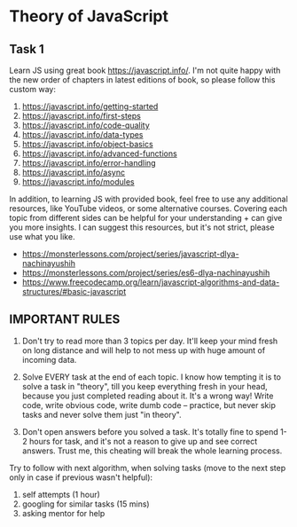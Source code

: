 # Theory of JavaScript

## Task 1

Learn JS using great book https://javascript.info/. I'm not quite happy with the new order of chapters in latest editions of book, so please follow this custom way:

1. https://javascript.info/getting-started
2. https://javascript.info/first-steps
3. https://javascript.info/code-quality
4. https://javascript.info/data-types
5. https://javascript.info/object-basics
6. https://javascript.info/advanced-functions
7. https://javascript.info/error-handling
8. https://javascript.info/async
9. https://javascript.info/modules

In addition, to learning JS with provided book, feel free to use any additional resources, like YouTube videos, or some alternative courses. Covering each topic from different sides can be helpful for your understanding + can give you more insights. I can suggest this resources, but it's not strict, please use what you like.

- https://monsterlessons.com/project/series/javascript-dlya-nachinayushih
- https://monsterlessons.com/project/series/es6-dlya-nachinayushih
- https://www.freecodecamp.org/learn/javascript-algorithms-and-data-structures/#basic-javascript

## IMPORTANT RULES

1. Don't try to read more than 3 topics per day. It'll keep your mind fresh on long distance and will help to not mess up with huge amount of incoming data.

2. Solve EVERY task at the end of each topic. I know how tempting it is to solve a task in "theory", till you keep everything fresh in your head, because you just completed reading about it. It's a wrong way! Write code, write obvious code, write dumb code – practice, but never skip tasks and never solve them just "in theory".

3. Don't open answers before you solved a task. It's totally fine to spend 1-2 hours for task, and it's not a reason to give up and see correct answers. Trust me, this cheating will break the whole learning process.

Try to follow with next algorithm, when solving tasks (move to the next step only in case if previous wasn't helpful):

1. self attempts (1 hour)
2. googling for similar tasks (15 mins)
3. asking mentor for help
